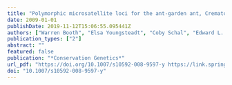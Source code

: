 ```yaml
---
title: "Polymorphic microsatellite loci for the ant-garden ant, Crematogaster levior (Forel)"
date: 2009-01-01
publishDate: 2019-11-12T15:06:55.095441Z
authors: ["Warren Booth", "Elsa Youngsteadt", "Coby Schal", "Edward L. Vargo"]
publication_types: ["2"]
abstract: ""
featured: false
publication: "*Conservation Genetics*"
url_pdf: "https://doi.org/10.1007/s10592-008-9597-y https://link.springer.com/content/pdf/10.1007%2Fs10592-008-9597-y.pdf"
doi: "10.1007/s10592-008-9597-y"
---
```


